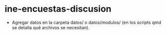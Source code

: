 # ine-encuestas-discusion

- Agregar datos en la carpeta datos/ o datos/modulos/ (en los scripts qmd se detalla qué archivos se necesitan).
